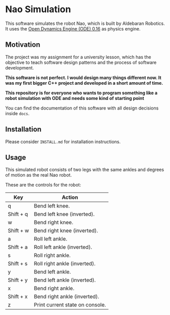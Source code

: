# Nao Simulation

This software simulates the robot Nao, which is built by Aldebaran Robotics. It uses the [Open Dynamics Engine (ODE) 0.16](https://www.ode.org/) as physics engine.

## Motivation

The project was my assignment for a university lesson, which has the objective to teach software design patterns and the process of software development. 

**This software is not perfect. I would design many things different now. It was my first bigger C++ project and developed in a short amount of time.**

**This repository is for everyone who wants to program something like a robot simulation with ODE and needs some kind of starting point**

You can find the documentation of this software with all design decisions inside `docs`.

## Installation

Please consider `INSTALL.md` for installation instructions.

## Usage

This simulated robot consists of two legs with the same ankles and degrees of motion as the real Nao robot.

These are the controls for the robot:

| Key  | Action |
| ------------- | ------------- |
| q  | Bend left knee.  |
| Shift + q  | Bend left knee (inverted).  |
| w  | Bend right knee.  |
| Shift + w  | Bend right knee (inverted).  |
| a  | Roll left ankle.  |
| Shift + a  | Roll left ankle (inverted).  |
| s  | Roll right ankle.  |
| Shift + s  | Roll right ankle (inverted).  |
| y  | Bend left ankle. |
| Shift + y  | Bend left ankle (inverted).  |
| x  | Bend right ankle.  |
| Shift + x  | Bend right ankle (inverted).  |
| z  | Print current state on console.  |
